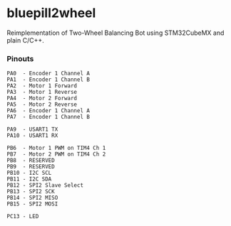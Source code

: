 # bluepill2wheel
Reimplementation of Two-Wheel Balancing Bot using STM32CubeMX and plain C/C++.

### Pinouts

```
PA0  - Encoder 1 Channel A
PA1  - Encoder 1 Channel B
PA2  - Motor 1 Forward
PA3  - Motor 1 Reverse
PA4  - Motor 2 Forward
PA5  - Motor 2 Reverse
PA6  - Encoder 1 Channel A
PA7  - Encoder 1 Channel B

PA9  - USART1 TX
PA10 - USART1 RX

PB6  - Motor 1 PWM on TIM4 Ch 1
PB7  - Motor 2 PWM on TIM4 Ch 2
PB8  - RESERVED
PB9  - RESERVED
PB10 - I2C SCL
PB11 - I2C SDA
PB12 - SPI2 Slave Select
PB13 - SPI2 SCK
PB14 - SPI2 MISO
PB15 - SPI2 MOSI

PC13 - LED
```